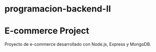 # programacion-backend-II
 
# E-commerce Project

Proyecto de e-commerce desarrollado con Node.js, Express y MongoDB.

